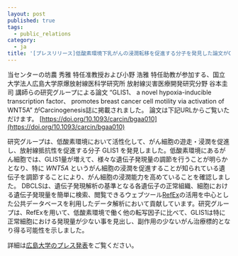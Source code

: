 ```yaml
---
layout: post
published: true
tags:
  - public_relations
category:
  - ja
title: '[プレスリリース]低酸素環境下乳がんの浸潤転移を促進する分子を発見した論文がCarcinogenesis誌に掲載されました'
---
```

当センターの坊農 秀雅 特任准教授および小野 浩雅 特任助教が参加する、国立大学法人広島大学原爆放射線医科学研究所 放射線災害医療開発研究分野 谷本圭司 講師らの研究グループによる論文 “GLIS1、 a novel hypoxia-inducible transcription factor、 promotes breast cancer cell motility via activation of WNT5A” がCarcinogenesis誌に掲載されました。
論文は下記URLからご覧いただけます。
[https://doi.org/10.1093/carcin/bgaa010](https://doi.org/10.1093/carcin/bgaa010)

研究グループは、低酸素環境において活性化して、がん細胞の遊走・浸潤を促進し、放射線抵抗性を促進する分子 GLIS1 を発見しました。低酸素環境にあるがん細胞では、GLIS1量が増えて、様々な遺伝子発現量の調節を行うことが明らかとなり、特に *WNT5A* というがん細胞の浸潤を促進することが知られている遺伝子を調節することにより、がん細胞の浸潤能力を高めていることを確認しました。
DBCLSは、遺伝子発現解析の基準となる各遺伝子の正常組織、細胞における遺伝子発現量を簡単に検索、閲覧できるウェブツール[RefEx](https://refex.dbcls.jp/)の活用を中心とした公共データベースを利用したデータ解析において貢献しています。研究グループは、RefExを用いて、低酸素環境で働く他の転写因子に比べて、GLIS1は特に正常細胞における発現量が少ない事を見出し、副作用の少ないがん治療標的となり得る可能性を示しました。


詳細は[広島大学のプレス発表](https://dbcls.rois.ac.jp/PDF/20200312_tanimoto.pdf)をご覧ください。
